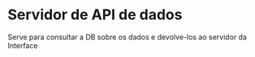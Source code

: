 # Servidor de API de dados

Serve para consultar a DB sobre os dados e devolve-los ao servidor da Interface

